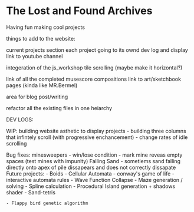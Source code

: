 # The Lost and Found Archives
Having fun making cool projects


things to add to the website:

current projects section
each project going to its ownd dev log and display
link to youtube channel

integeration of the js_workshop tile scrolling (maybe make it horizontal?)

link of all the completed musescore compositions
link to art/sketchbook pages (kinda like MR.Bermel)

area for blog post/writing

refactor all the existing files in one heiarchy

DEV LOGS:

WIP:
building website asthetic to display projects
    - building three columns that infintely scroll (with progressive enchancement)
    - change rates of idle scrolling



Bug fixes:
    minesweepers
        - win/lose condition
        - mark mine reveas empty spaces (test mines with impunity)
    Falling Sand
        - sometiems sand falling directly onto apex of pile dissapears and does not correctly dissapate
Future projects:
    - Boids
    - Cellular Automata
        - conway's game of life
        - interactive automata rules
    - Wave Function Collapse
    - Maze generation / solving
    - Spline calculation
    - Procedural Island generation + shadows shader
    - Sand-tetris
    
    - Flappy bird genetic algorithm
